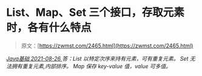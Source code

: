 <!--yml
category: 未分类
date: 0001-01-01 00:00:00
-->

# List、Map、Set 三个接口，存取元素时，各有什么特点

> 原文：[https://zwmst.com/2465.html](https://zwmst.com/2465.html)

   [ *Java基础* ](https://zwmst.com/java%e5%9f%ba%e7%a1%80)*[ <time datetime="2021-08-26T10:48:24+08:00"> 2021-08-26 </time> ](https://zwmst.com/2465.html)  答：List 以特定次序来持有元素，可有重复元素。
Set 无法拥有重复元素,内部排序。
Map 保存 key-value 值，value 可多值。*
